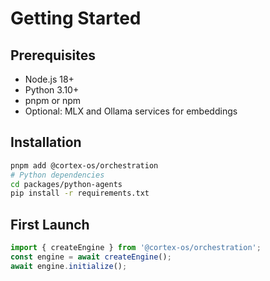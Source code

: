 # Getting Started

## Prerequisites
- Node.js 18+
- Python 3.10+
- pnpm or npm
- Optional: MLX and Ollama services for embeddings

## Installation
```bash
pnpm add @cortex-os/orchestration
# Python dependencies
cd packages/python-agents
pip install -r requirements.txt
```

## First Launch
```typescript
import { createEngine } from '@cortex-os/orchestration';
const engine = await createEngine();
await engine.initialize();
```
